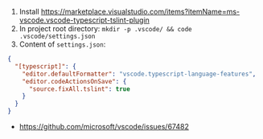 1. Install https://marketplace.visualstudio.com/items?itemName=ms-vscode.vscode-typescript-tslint-plugin
2. In project root directory: `mkdir -p .vscode/ && code .vscode/settings.json`
3. Content of `settings.json`:

```json
{
  "[typescript]": {
    "editor.defaultFormatter": "vscode.typescript-language-features",
    "editor.codeActionsOnSave": {
      "source.fixAll.tslint": true
    }
  }
}
```

- https://github.com/microsoft/vscode/issues/67482

